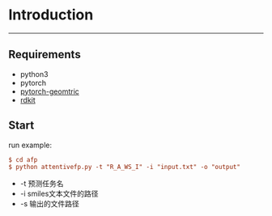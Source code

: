 # Introduction
---
## Requirements
* python3
* pytorch
* [pytorch-geomtric](https://github.com/rusty1s/pytorch_geometric)
* [rdkit](http://www.rdkit.org/docs/Install.html)
## Start
run example: 
 ```ini
 $ cd afp 
 $ python attentivefp.py -t "R_A_WS_I" -i "input.txt" -o "output"
 ```
* -t 预测任务名
* -i smiles文本文件的路径
* -s 输出的文件路径

